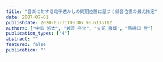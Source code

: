 ```yaml
---
title: "音楽に対する電子透かしの同期位置に基づく録音位置の最尤推定"
date: 2007-07-01
publishDate: 2020-03-11T00:06:08.613511Z
authors: ["中島 悠太", "兼頭 亮介", "立花 隆輝", "馬場口 登"]
publication_types: ["4"]
abstract: ""
featured: false
publication: ""
---
```


